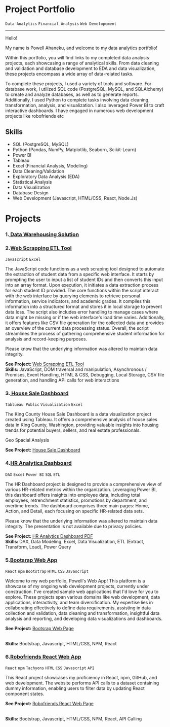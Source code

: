<h1>Project Portfolio</h1>
<code>Data Analytics</code> <code>Financial Analysis</code> <code>Web Developement</code>
<hr>

<p>Hello!

My name is Powell Ahaneku, and welcome to my data analytics portfolio!

Within this portfolio, you will find links to my completed data analysis projects, each showcasing a range of analytical skills. From data cleaning and validation and database development to EDA and data visualization, these projects encompass a wide array of data-related tasks.

To complete these projects, I used a variety of tools and software. For database work, I utilized SQL code (PostgreSQL, MySQL, and SQLAlchemy) to create and analyze databases, as well as to generate reports. Additionally, I used Python to complete tasks involving data cleaning, transformation, analysis, and visualization. I also leveraged Power BI to craft interactive dashboards. I have engaged in numerous web development projects like robofriends etc</p>


<h2>Skills</h2>
<ul>
  <li>SQL (PostgreSQL, MySQL)</li>
  <li>Python (Pandas, NumPy, Matplotlib, Seaborn, Scikit-Learn)</li>
  <li>Power BI</li>
  <li>Tableau</li>
  <li>Excel (Financial Analysis, Modeling)</li>
  <li>Data Cleaning/Validation</li>
  <li>Exploratory Data Analysis (EDA)</li>
  <li>Statistical Analysis</li>
  <li>Data Visualization</li>
  <li>Database Design</li>
  <li>Web Development (Javascript, HTML/CSS, React, Node.Js)</li>
</ul>


<h1>Projects</h1>


<!--Project 1 -->

<h3>1.<a href=" "> Data Warehousing Solution </a></h3>
<!-- <code>Python</code> <code>Excel</code> <code>Power BI</code> <code>API's</code>
<p> </p>
<p>Include Text</p>
<b>See Project: </b><a href="https://github.com/powellahaneku/Webscraper/tree/main">Interactive Finance Dashboard</a>
<br>
<b>Skills: </b> JavaScript expertise, DOM traversal and manipulation, asynchronous / promises, event handling, HTML & CSS, debugging, local storage, CSV file generation, and handling API calls for web interactions
 -->

<!--Project 2 -->



<!--Project 2 -->

<h3>2.<a href="https://github.com/powellahaneku/Webscraper/tree/main">Web Scrapping ETL Tool</a></h3>
<code>Javascript</code> <code>Excel</code>
<p> </p>

<p>The JavaScript code functions as a web scraping tool designed to automate the extraction of student data from a specific web interface. It starts by prompting the user to input a list of student IDs and then converts this input into an array format. Upon execution, it initiates a data extraction process for each student ID provided. The core functions within the script interact with the web interface by querying elements to retrieve personal information, service indicators, and academic grades. It compiles this information into a structured format and stores it in local storage to prevent data loss. The script also includes error handling to manage cases where data might be missing or if the web interface's load time varies. Additionally, it offers features like CSV file generation for the collected data and provides an overview of the current data processing status. Overall, the script streamlines the process of gathering comprehensive student information for analysis and record-keeping purposes.
</p>

<p>Please know that the underlying information was altered to maintain data integrity. </p>

<b>See Project: </b><a href="https://github.com/powellahaneku/Webscraper/tree/main">Web Scrapping ETL Tool</a>
<br>
<b>Skills: </b> JavaScript, DOM traversal and manipulation, Asynchronous / Promises, Event Handling, HTML & CSS, Debugging, Local Storage, CSV file generation, and handling API calls for web interactions

<!--Project 3 -->

<h3>3.<a href="https://github.com/powellahaneku/HouseSaleDashboard/blob/main/readme.md"> House Sale Dashboard</a></h3>
<code>Tablueau Public</code> <code>Visualization</code> <code>Excel</code>
<p> The King County House Sale Dashboard is a data visualization project created using Tableau. It offers a comprehensive analysis of house sales data in King County, Washington, providing valuable insights into housing trends for potential buyers, sellers, and real estate professionals.

</p>
<p>Geo Spacial Analysis</p>
<b>See Project: </b><a href="https://public.tableau.com/app/profile/powell.ahaneku/viz/KingsCountyHouseSales_17073741715870/KingCountyHouseSales?publish=yes">House Sale Dashboard</a>
<br>

<!--Project 3 -->

<h3>4.<a href="https://github.com/powellahaneku/HRDataAnalysis">HR Analytics Dashboard</a></h3>
<code>DAX</code> <code>Excel</code> <code>Power BI</code> <code>SQL</code> <code>ETL</code>
<p> </p>

<p>The HR Dashboard project is designed to provide a comprehensive view of various HR-related metrics within the organization. Leveraging Power BI, this dashboard offers insights into employee data, including total employees, retrenchment statistics, promotions by department, and overtime trends. The dashboard comprises three main pages: Home, Action, and Detail, each focusing on specific HR-related data sets.



<p>Please know that the underlying information was altered to maintain data integrity. The presentation is not available due to privacy policies. </p>

<b>See Project: </b><a href="https://github.com/powellahaneku/HRDataAnalysis/blob/main/HR%20Data%20Analysis.pdf">HR Analytics Dashboard PDF</a>
<br>
<b>Skills: </b> DAX, Data Modeling, Excel, Data Visualization, ETL (Extract, Transform, Load), Power Query


<!--Project 4 -->

<h3>5.<a href="https://powellahaneku.github.io/powell.github.io/#Into">Bootsrap Web App</a></h3>
<code>React</code> <code>npm</code> <code>Bootstrap</code> <code>HTML</code> <code>CSS</code> <code>Javascript</code> 
<p> </p>

<p>Welcome to my web portfolio, Powell's Web App! This platform is a showcase of my ongoing web development projects, currently under construction. I've created sample web applications that I'd love for you to explore. These projects span various domains like web development, data applications, interactivity, and team diversification. My expertise lies in collaborating effectively to define data requirements, assisting in data collection and validation, data cleaning and transformation, insightful data analysis and reporting, and developing data visualizations and dashboards.


<b>See Project: </b><a href="[https://github.com/powellahaneku/HRDataAnalysis/blob/main/HR%20Data%20Analysis.pdf](https://powellahaneku.github.io/powell.github.io/#Into)">Bootsrap Web Page</a>

<br>
<b>Skills: </b> Bootstrap, Javascript, HTML/CSS, NPM, React

<!--Project 5 -->

<h3>6.<a href="https://powellahaneku.github.io/robofriends/">Robofriends React Web App</a></h3>
<code>React</code> <code>npm</code> <code>Tachyons</code> <code>HTML</code> <code>CSS</code> <code>Javascript</code> <code>API</code>
<p> </p>

<p>This React project showcases my proficiency in React, npm, GitHub, and web development. The website performs API calls to a dataset containing dummy information, enabling users to filter data by updating React component states.


<b>See Project: </b><a href="https://powellahaneku.github.io/robofriends/">Robofriends React Web Page</a>

<br>
<b>Skills: </b> Bootstrap, Javascript, HTML/CSS, NPM, React, API Calling





















